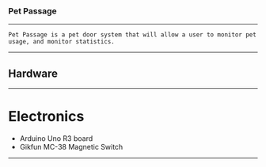 ### Pet Passage
---
    Pet Passage is a pet door system that will allow a user to monitor pet usage, and monitor statistics.
---
## Hardware
---
# Electronics
- Arduino Uno R3 board
- Gikfun MC-38 Magnetic Switch
---